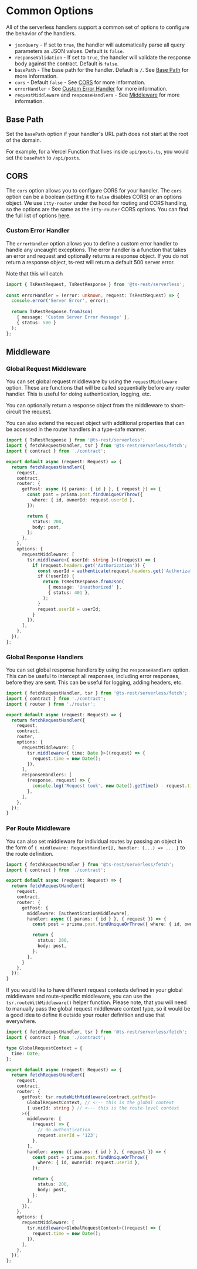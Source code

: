 # Common Options

All of the serverless handlers support a common set of options to configure the behavior of the handlers.

- `jsonQuery` - If set to `true`, the handler will automatically parse all query parameters as JSON values. Default is `false`.
- `responseValidation`  - If set to `true`, the handler will validate the response body against the contract. Default is `false`.
- `basePath` - The base path for the handler. Default is `/`. See [Base Path](#base-path) for more information.
- `cors` - Default `false` - See [CORS](#cors) for more information.
- `errorHandler` - See [Custom Error Handler](#custom-error-handler) for more information.
- `requestMiddleware` and `responseHandlers` - See [Middleware](#middleware) for more information.

## Base Path

Set the `basePath` option if your handler's URL path does not start at the root of the domain.

For example, for a Vercel Function that lives inside `api/posts.ts`, you would set the `basePath` to `/api/posts`.

## CORS

The `cors` option allows you to configure CORS for your handler. The `cors` option can be a boolean (setting it to `false` disables CORS) or an options object.
We use `itty-router` under the hood for routing and CORS handling, so the options are the same as the `itty-router` CORS options. You can find the full list of options [here](https://itty.dev/itty-router/cors#corsoptions).

### Custom Error Handler

The `errorHandler` option allows you to define a custom error handler to handle any uncaught exceptions. The error handler is a function that takes an error and request and optionally returns a response object.
If you do not return a response object, ts-rest will return a default 500 server error.

Note that this will catch

```typescript
import { TsRestRequest, TsRestResponse } from '@ts-rest/serverless';
 
const errorHandler = (error: unknown, request: TsRestRequest) => {
  console.error('Server Error', error);
  
  return TsRestResponse.fromJson(
    { message: 'Custom Server Error Message' },
    { status: 500 }
  );
};
```

## Middleware

### Global Request Middleware

You can set global request middleware by using the `requestMiddleware` option.
These are functions that will be called sequentially before any router handler. This is useful for doing authentication, logging, etc.

You can optionally return a response object from the middleware to short-circuit the request.

You can also extend the request object with additional properties that can be accessed in the router handlers in a type-safe manner.

```typescript
import { TsRestResponse } from '@ts-rest/serverless';
import { fetchRequestHandler, tsr } from '@ts-rest/serverless/fetch';
import { contract } from './contract';

export default async (request: Request) => {
  return fetchRequestHandler({
    request,
    contract,
    router: {
      getPost: async ({ params: { id } }, { request }) => {
        const post = prisma.post.findUniqueOrThrow({
          where: { id, ownerId: request.userId },
        });

        return {
          status: 200,
          body: post,
        };
      },
    },
    options: {
      requestMiddleware: [
        tsr.middleware<{ userId: string }>((request) => {
          if (request.headers.get('Authorization')) {
            const userId = authenticate(request.headers.get('Authorization'));
            if (!userId) {
              return TsRestResponse.fromJson(
                { message: 'Unauthorized' },
                { status: 401 },
              );
            }
            request.userId = userId;
          }
        }),
      ],
    },
  });
};
```

### Global Response Handlers

You can set global response handlers by using the `responseHandlers` option. This can be useful to intercept all responses, including error responses, before they are sent.
This can be useful for logging, adding headers, etc.

```typescript
import { fetchRequestHandler, tsr } from '@ts-rest/serverless/fetch';
import { contract } from './contract';
import { router } from './router';

export default async (request: Request) => {
  return fetchRequestHandler({
    request,
    contract,
    router,
    options: {
      requestMiddleware: [
        tsr.middleware<{ time: Date }>((request) => {
          request.time = new Date();
        }),
      ],
      responseHandlers: [
        (response, request) => {
          console.log('Request took', new Date().getTime() - request.time.getTime(), 'ms');
        },
      ],
    },
  });
}
```
### Per Route Middleware

You can also set middleware for individual routes by passing an object in the form of `{ middleware: RequestHandler[], handler: (...) => ... }` to the route definition.

```typescript
import { fetchRequestHandler } from '@ts-rest/serverless/fetch';
import { contract } from './contract';

export default async (request: Request) => {
  return fetchRequestHandler({
    request,
    contract,
    router: {
      getPost: {
        middleware: [authenticationMiddleware],
        handler: async ({ params: { id } }, { request }) => {
          const post = prisma.post.findUniqueOrThrow({ where: { id, ownerId: request.userId } });

          return {
            status: 200,
            body: post,
          };
        },
      }
    },
  });
}
```

If you would like to have different request contexts defined in your global middleware and route-specific middleware,
you can use the `tsr.routeWithMiddleware()` helper function.
Please note, that you will need to manually pass the global request middleware context type,
so it would be a good idea to define it outside your router definition and use that everywhere.

```typescript
import { fetchRequestHandler, tsr } from '@ts-rest/serverless/fetch';
import { contract } from './contract';

type GlobalRequestContext = {
  time: Date;
};

export default async (request: Request) => {
  return fetchRequestHandler({
    request,
    contract,
    router: {
      getPost: tsr.routeWithMiddleware(contract.getPost)<
        GlobalRequestContext, // <--- this is the global context
        { userId: string } // <--- this is the route-level context
      >({
        middleware: [
          (request) => {
            // do authentication
            request.userId = '123';
          },
        ],
        handler: async ({ params: { id } }, { request }) => {
          const post = prisma.post.findUniqueOrThrow({
            where: { id, ownerId: request.userId },
          });

          return {
            status: 200,
            body: post,
          };
        },
      }),
    },
    options: {
      requestMiddleware: [
        tsr.middleware<GlobalRequestContext>((request) => {
          request.time = new Date();
        }),
      ],
    },
  });
};
```
